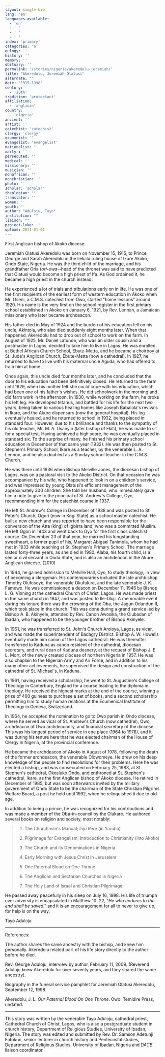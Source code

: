 ```yaml
---
layout: single-bio
lang: 'en'
languages-available:
  - 'en'
  - ' '
  - ' '
  - ' '
index: 'primary'
categories: 'a'
eulogy: ''
history: ''
memory: ''
obituary: ''
permalink: '/stories/nigeria/akeredolu-jeremiah/'
title: "Akeredolu, Jeremiah Olatusi"
alternate: ""
date: '1915-1998'
century:
  - '20th'
tradition: 'protestant'
affiliation:
  - 'anglican'
country:
  - 'nigeria'
ancient: ''
artist: ''
catechist: 'catechist'
clergy: 'clergy'
ecumenist: ''
evangelist: 'evangelist'
nationalist: ''
martyr: ''
persecuted: ''
medical: ''
missionary: ''
musician: ''
nonafrican: ''
nonchristian: ''
photo: ''
scholar: 'scholar'
theologian: ''
translator: ''
women: ''
youth: ''
author: "Aduloju, Tayo"
institution: ""
liaison: ""
project-luke: ''
upload: 2011-01-01
---
```




First Anglican bishop of Akoko diocese.

Jeremiah Olatusi Akeredolu was born on November 15, 1915, to Prince George and Sarah Akeredolu in the Ilekalu ruling house of Ikare Akoko, Ondo State, Nigeria.  He was the third child of the marriage, and his grandfather Oria (*ori-owa*--head of the throne) was said to have predicted that Olatusi would become a high priest of Ifa.  As God ordained it, he became a high priest in the church instead.

He experienced a lot of trials and tribulations early on in life. He was one of the first recipients of the earliest form of western education in Akoko when Mr. Oseni, a C.M.S. catechist from Owo, started "home lessons" around 1920. His name is the very first on the school register in the first primary school established in Akoko on January 6, 1921, by Rev. Lennan, a Jamaican missionary who later became archdeacon.

His father died in May of 1924 and the burden of his education fell on his uncle, Akintola, who also died suddenly eight months later. When that happened, Akeredolu had to drop out of school to work on the farm. In August of 1925, Mr. Daniel Latunde, who was an older cousin and a postmaster in Lagos, decided to take him to live in Lagos. He was enrolled at Bethel African Church School, Ebute-Metta, and he became a choirboy at St. Jude's Anglican Church, Ebute-Metta (now a cathedral). In 1927, he returned to Ikare to live with his maternal uncle Aguda, who had offered to train him at home.

Once again, this uncle died four months later, and he concluded that the door to his education had been definitively closed. He returned to the farm until 1929, when his mother felt she could cope with his education, which had been one of his father's wishes. He did schoolwork in the morning and did farm work in the afternoon. In 1930, while working on the farm, he broke his left leg. He developed tetanus, and battled for his life for the next two years, being taken to various healing homes like Joseph Babalola's revivals in Ikare, and the Akure dispensary (now the general hospital). His leg eventually healed, and he returned to school in 1932, being placed in standard four. However, due to his brilliance and thanks to the sympathy of his old teacher, Mr. M. A. Osanyin (later bishop of Ekiti), he was made to sit for a special test. Having achieved a high score, he was eventually placed in standard six.  To the surprise of many, he finished his primary school education in December of that same year (1932). He was then posted to St. Stephen's Primary School, Ikare as a teacher, by the venerable L. A. Lennon, and he also doubled as a Sunday school teacher in the C.M.S. Church.

He was there until 1936 when Bishop Melville Jones, the diocesan bishop of Lagos, was on a pastoral visit to the Akoko District. On that occasion he was accompanied by his wife, who happened to look in on a children's service, and was impressed by young Olatusi's efficient management of the approximately 300 children. She told her husband, who immediately gave him a note to give to the principal of St. Andrew's College, Oyo, recommending him for the catechist course in 1937.

He left St. Andrew's College in December of 1938 and was posted to St. Peter's Church, Ogori (now in Kogi State) as a school master catechist. He built a new church and was reported to have been responsible for the conversion of the Atta (king) of Igbirra land, who was a committed Muslim. He left Ogori in 1943 and went back to Oyo for the first class catechist course. On December 23 of that year, he married his longstanding sweetheart, a former pupil of his, Margaret Abigael Tanimola, whom he had met in 1933 while teaching at St. Stephen's Primary School. The marriage lasted forty-three years, as she died in 1990. Alaba, his fourth child, is a senior civil servant in Ondo State, and is also an archdeacon in the Akure Anglican diocese. (2010)

In 1944, he gained admission to Melville Hall, Oyo, to study theology, in view of becoming a clergyman. His contemporaries included the late archbishop Timothy Olufosoye, the venerable Okufulure, and the late venerable J. K. Famewo.  He was commissioned a deacon on December 11, 1946 by Bishop L. G. Vinning at the cathedral Church of Christ, Lagos.  He was made priest in the same church in 1947, and was posted to Ile-Oluji. A memorable event during his tenure there was the crowning of the Oba, the Jagun Odundun II, which took place in the church. This was done during a grand service led by Bishop A. B. Akinyele, attended by Rev. Canon Awosika, the Olubadan of Ibadan, who happened to be the younger brother of Bishop Akinyele.

In 1961, he was transferred to St. John's Church Aroloya, Lagos, as vicar, and was made the superintendent of Badagry District. Bishop A. W. Howells eventually made him canon of the Lagos cathedral.  He was thereafter transferred to Kaduna as canon resident of the cathedral, diocesan secretary, and rural dean of Kaduna deanery, at the request of Bishop J. E. L. Mort, of the newly created diocese of northern Nigeria in 1957. He was also chaplain to the Nigerian Army and Air Force, and in addition to his many other achievements, he supervised the design and construction of the cathedral of St. Michael's, in Kaduna.

In 1961, having received a scholarship, he went to St. Augustine's College of Theology in Canterbury, England for a course leading to the diploma in theology. He received the highest marks at the end of the course, winning a prize of 400 guineas to purchase a set of books, and a second scholarship permitting him to study human relations at the Ecumenical Institute of Theology in Geneva, Switzerland.

In 1964, he accepted the nomination to go to Owo parish in Ondo diocese, where he served as vicar of St. Andrew's Church (now cathedral), Owo, archdeacon of Owo archdeaconry, and financial secretary of the diocese. This was his longest period of service in one place (1964 to 1978), and it was during his tenure here that he was elected chairman of the House of Clergy in Nigeria, at the provincial conference.

He became the archdeacon of Akoko in August of 1978, following the death of the former archdeacon, the venerable Olowomeye.  He drew on his deep knowledge of the people to find resolutions for their problems. Here he was elected a bishop, and was consecrated on February 25, 1983, at St. Stephen's cathedral, Okealuko Ondo, and enthroned at St. Stephen's cathedral, Ikare, as the first Anglican bishop of Akoko diocese. He retired in December of 1985, but was soon afterwards invited by the military government of Ondo State to be the chairman of the State Christian Pilgrims Welfare Board, a post he held until 1992, when he relinquished it due to old age.

In addition to being a prince, he was recognized for his contributions and was made a member of the Oba-in-council by the Olukare. He authored several books on religion and society, most notably:

> 1. The Churchman's Manual; *Iriju Rere* (in Yoruba)
>
> 2. Pilgrimage for Evangelism; Introduction to Christianity (into Akoko)
>
> 3. The Church and its Denominations in Nigeria
>
> 4. Early Morning with Jesus Christ in Jerusalem
>
> 5. One Paternal Blood on One Throne
>
> 6. The Anglican and Sectarian Churches in Nigeria
>
> 7. The Holy Land of Israel and Christian Pilgrimage

He passed away peacefully in his sleep on July 16, 1998.  His life of triumph over adversity is encapsulated in Matthew 10: 22, "*He who endures to the end shall be saved*," and it is an encouragement for all to never to give up, for help is on the way.

Tayo Aduloju

---

References:

The author shares the same ancestry with the bishop, and knew him personally. Akeredolu related part of his life story directly to the author before he died.

Rev. George Aduloju, interview by author, February 11, 2009. (Reverend Aduloju knew Akeredolu for over seventy years, and they shared the same ancestry).

Biography in the funeral service pamphlet for Jeremiah Olatusi Akeredolu, September 12, 1998.

Akeredolu, J. L. *Our Paternal Blood On One Throne*. Owo: Temidire Press, undated.

---

This story was written by the venerable Tayo Aduloju, cathedral priest, Cathedral Church of Christ, Lagos, who is also a postgraduate student in church history, Department of Religious Studies, University of Ibadan, Nigeria. The story was edited and submitted by Rev. Dr. Samson Adetunji Fatokun, senior lecturer in church history and Pentecostal studies, Department of Religious Studies, University of Ibadan, Nigeria and *DACB* liaison coordinator.
